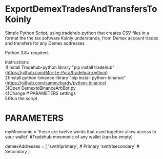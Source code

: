 # ExportDemexTradesAndTransfersToKoinly
Simple Python Script, using tradehub-python that creates CSV files in a format the the tax software Koinly understands, from Demex account trades and transfers for any Demex addresses

Python 3.8+ required.<br>

Instructions<br>
1)Install Tradehub-python library "pip install tradehub" (https://github.com/Mai-Te-Pora/tradehub-python)<br>
2)Install python-binance library "pip install python-binance" (https://github.com/sammchardy/python-binance)<br>
3)Open DemextoBinanceArbBot.py<br>
4)Change # PARAMETERS settings<br>
5)Run the script<br>


# PARAMETERS<br>
myMnemonic = 'these are twelve words that used together allow access to your wallet' #Tradehub mnemonic of any wallet (can be empty)<br>

demexAddresses = [
    'swth1primary', # Primary
    'swth1secondary' # Secondary
]

